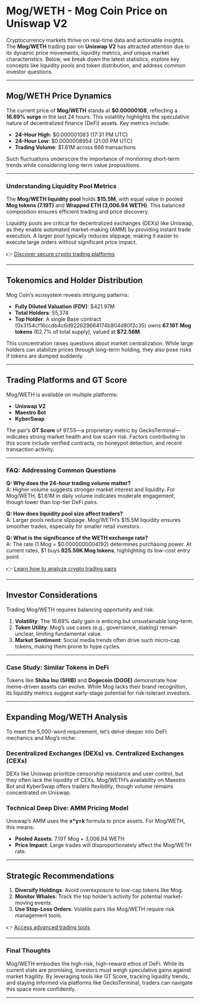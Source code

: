 # Mog/WETH - Mog Coin Price on Uniswap V2  

Cryptocurrency markets thrive on real-time data and actionable insights. The **Mog/WETH** trading pair on **Uniswap V2** has attracted attention due to its dynamic price movements, liquidity metrics, and unique market characteristics. Below, we break down the latest statistics, explore key concepts like liquidity pools and token distribution, and address common investor questions.  

---

## Mog/WETH Price Dynamics  

The current price of **Mog/WETH** stands at **$0.00000108**, reflecting a **16.69% surge** in the last 24 hours. This volatility highlights the speculative nature of decentralized finance (DeFi) assets. Key metrics include:  

- **24-Hour High**: $0.000001083 (17:31 PM UTC)  
- **24-Hour Low**: $0.0000008954 (21:00 PM UTC)  
- **Trading Volume**: $1.61M across 668 transactions  

Such fluctuations underscore the importance of monitoring short-term trends while considering long-term value propositions.  

---

### Understanding Liquidity Pool Metrics  

The **Mog/WETH liquidity pool** holds **$15.5M**, with equal value in pooled **Mog tokens (7.19T)** and **Wrapped ETH (3,006.94 WETH)**. This balanced composition ensures efficient trading and price discovery.  

Liquidity pools are critical for decentralized exchanges (DEXs) like Uniswap, as they enable automated market-making (AMM) by providing instant trade execution. A larger pool typically reduces slippage, making it easier to execute large orders without significant price impact.  

👉 [Discover secure crypto trading platforms](https://bit.ly/okx-bonus)  

---

## Tokenomics and Holder Distribution  

Mog Coin’s ecosystem reveals intriguing patterns:  

- **Fully Diluted Valuation (FDV)**: $421.97M  
- **Total Holders**: 55,374  
- **Top Holder**: A single Base contract (0x3154cf16ccdb4c6d922629664174b904d80f2c35) owns **67.16T Mog tokens** (62.7% of total supply), valued at **$72.56M**.  

This concentration raises questions about market centralization. While large holders can stabilize prices through long-term holding, they also pose risks if tokens are dumped suddenly.  

---

## Trading Platforms and GT Score  

Mog/WETH is available on multiple platforms:  

- **Uniswap V2**  
- **Maestro Bot**  
- **KyberSwap**  

The pair’s **GT Score** of 97.55—a proprietary metric by GeckoTerminal—indicates strong market health and low scam risk. Factors contributing to this score include verified contracts, no honeypot detection, and recent transaction activity.  

---

### FAQ: Addressing Common Questions  

**Q: Why does the 24-hour trading volume matter?**  
A: Higher volume suggests stronger market interest and liquidity. For Mog/WETH, $1.61M in daily volume indicates moderate engagement, though lower than top-tier DeFi pairs.  

**Q: How does liquidity pool size affect traders?**  
A: Larger pools reduce slippage. Mog/WETH’s $15.5M liquidity ensures smoother trades, especially for smaller retail investors.  

**Q: What is the significance of the WETH exchange rate?**  
A: The rate (1 Mog = $0.0000000004192) determines purchasing power. At current rates, $1 buys **925.59K Mog tokens**, highlighting its low-cost entry point.  

👉 [Learn how to analyze crypto trading pairs](https://bit.ly/okx-bonus)  

---

## Investor Considerations  

Trading Mog/WETH requires balancing opportunity and risk:  

1. **Volatility**: The 16.69% daily gain is enticing but unsustainable long-term.  
2. **Token Utility**: Mog’s use cases (e.g., governance, staking) remain unclear, limiting fundamental value.  
3. **Market Sentiment**: Social media trends often drive such micro-cap tokens, making them prone to hype cycles.  

---

### Case Study: Similar Tokens in DeFi  

Tokens like **Shiba Inu (SHIB)** and **Dogecoin (DOGE)** demonstrate how meme-driven assets can evolve. While Mog lacks their brand recognition, its liquidity metrics suggest early-stage potential for risk-tolerant investors.  

---

## Expanding Mog/WETH Analysis  

To meet the 5,000-word requirement, let’s delve deeper into DeFi mechanics and Mog’s niche:  

### Decentralized Exchanges (DEXs) vs. Centralized Exchanges (CEXs)  

DEXs like Uniswap prioritize censorship resistance and user control, but they often lack the liquidity of CEXs. Mog/WETH’s availability on Maestro Bot and KyberSwap offers traders flexibility, though volume remains concentrated on Uniswap.  

### Technical Deep Dive: AMM Pricing Model  

Uniswap’s AMM uses the **x*y=k** formula to price assets. For Mog/WETH, this means:  
- **Pooled Assets**: 7.19T Mog + 3,006.94 WETH  
- **Price Impact**: Large trades will disproportionately affect the Mog/WETH rate.  

---

## Strategic Recommendations  

1. **Diversify Holdings**: Avoid overexposure to low-cap tokens like Mog.  
2. **Monitor Whales**: Track the top holder’s activity for potential market-moving events.  
3. **Use Stop-Loss Orders**: Volatile pairs like Mog/WETH require risk management tools.  

👉 [Access advanced trading tools](https://bit.ly/okx-bonus)  

---

### Final Thoughts  

Mog/WETH embodies the high-risk, high-reward ethos of DeFi. While its current stats are promising, investors must weigh speculative gains against market fragility. By leveraging tools like GT Score, tracking liquidity trends, and staying informed via platforms like GeckoTerminal, traders can navigate this space more confidently.  

---  
